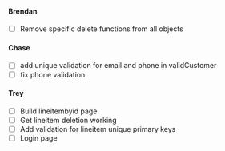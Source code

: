 #### Brendan
- [ ] Remove specific delete functions from all objects


#### Chase
- [ ] add unique validation for email and phone in validCustomer
- [ ] fix phone validation

#### Trey
- [ ] Build lineitembyid page
- [ ] Get lineitem deletion working
- [ ] Add validation for lineitem unique primary keys
- [ ] Login page
